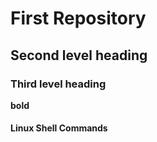 # First Repository
## Second level heading
### Third level heading
**bold**
#### Linux Shell Commands
